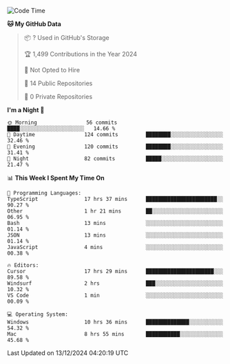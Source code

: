 <!--START_SECTION:waka-->
![Code Time](http://img.shields.io/badge/Code%20Time-6%2C433%20hrs%2013%20mins-blue)

**🐱 My GitHub Data** 

> 📦 ? Used in GitHub's Storage 
 > 
> 🏆 1,499 Contributions in the Year 2024
 > 
> 🚫 Not Opted to Hire
 > 
> 📜 14 Public Repositories 
 > 
> 🔑 0 Private Repositories 
 > 
**I'm a Night 🦉** 

```text
🌞 Morning                56 commits          ████░░░░░░░░░░░░░░░░░░░░░   14.66 % 
🌆 Daytime                124 commits         ████████░░░░░░░░░░░░░░░░░   32.46 % 
🌃 Evening                120 commits         ████████░░░░░░░░░░░░░░░░░   31.41 % 
🌙 Night                  82 commits          █████░░░░░░░░░░░░░░░░░░░░   21.47 % 
```


📊 **This Week I Spent My Time On** 

```text
💬 Programming Languages: 
TypeScript               17 hrs 37 mins      ███████████████████████░░   90.27 % 
Other                    1 hr 21 mins        ██░░░░░░░░░░░░░░░░░░░░░░░   06.95 % 
Bash                     13 mins             ░░░░░░░░░░░░░░░░░░░░░░░░░   01.14 % 
JSON                     13 mins             ░░░░░░░░░░░░░░░░░░░░░░░░░   01.14 % 
JavaScript               4 mins              ░░░░░░░░░░░░░░░░░░░░░░░░░   00.38 % 

🔥 Editors: 
Cursor                   17 hrs 29 mins      ██████████████████████░░░   89.58 % 
Windsurf                 2 hrs               ███░░░░░░░░░░░░░░░░░░░░░░   10.32 % 
VS Code                  1 min               ░░░░░░░░░░░░░░░░░░░░░░░░░   00.09 % 

💻 Operating System: 
Windows                  10 hrs 36 mins      ██████████████░░░░░░░░░░░   54.32 % 
Mac                      8 hrs 55 mins       ███████████░░░░░░░░░░░░░░   45.68 % 
```


 Last Updated on 13/12/2024 04:20:19 UTC
<!--END_SECTION:waka-->

